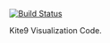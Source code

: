[![Build Status](https://travis-ci.com/robmoffat/kite9-visualization.png)](https://travis-ci.com/robmoffat/kite9-visualization)


Kite9 Visualization Code.